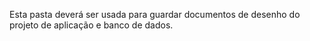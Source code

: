 Esta pasta deverá ser usada para guardar documentos de desenho do projeto de aplicação e banco de dados.
